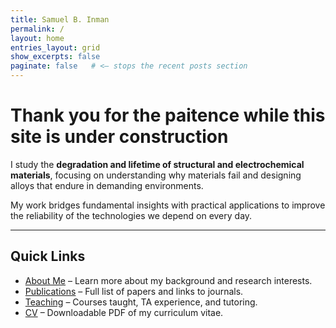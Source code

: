 ```yaml
---
title: Samuel B. Inman
permalink: /
layout: home
entries_layout: grid
show_excerpts: false
paginate: false   # <— stops the recent posts section
---
```



# Thank you for the paitence while this site is under construction

I study the **degradation and lifetime of structural and electrochemical materials**, focusing on understanding why materials fail and designing alloys that endure in demanding environments.  

My work bridges fundamental insights with practical applications to improve the reliability of the technologies we depend on every day.

---

## Quick Links

- [About Me](about/) – Learn more about my background and research interests.  
- [Publications](publications/) – Full list of papers and links to journals.  
- [Teaching](teaching/) – Courses taught, TA experience, and tutoring.  
- [CV](cv/) – Downloadable PDF of my curriculum vitae.  
